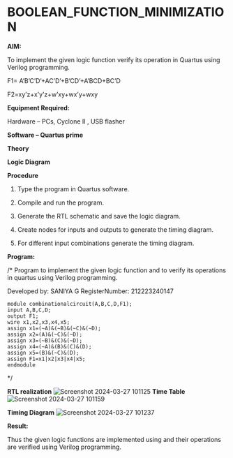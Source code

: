 # BOOLEAN_FUNCTION_MINIMIZATION

**AIM:**

To implement the given logic function verify its operation in Quartus using Verilog programming.

F1= A’B’C’D’+AC’D’+B’CD’+A’BCD+BC’D 

F2=xy’z+x’y’z+w’xy+wx’y+wxy

**Equipment Required:**

Hardware – PCs, Cyclone II , USB flasher

**Software – Quartus prime**

**Theory**

**Logic Diagram**

**Procedure**

1.	Type the program in Quartus software.

2.	Compile and run the program.

3.	Generate the RTL schematic and save the logic diagram.

4.	Create nodes for inputs and outputs to generate the timing diagram.

5.	For different input combinations generate the timing diagram.


**Program:**

/* Program to implement the given logic function and to verify its operations in quartus using Verilog programming. 

Developed by: SANIYA G
RegisterNumber: 212223240147
```
module combinationalcircuit(A,B,C,D,F1);
input A,B,C,D;
output F1;
wire x1,x2,x3,x4,x5;
assign x1=(~A)&(~B)&(~C)&(~D);
assign x2=(A)&(~C)&(~D);
assign x3=(~B)&(C)&(~D);
assign x4=(~A)&(B)&(C)&(D);
assign x5=(B)&(~C)&(D);
assign F1=x1|x2|x3|x4|x5;
endmodule
```
*/


**RTL realization**
![Screenshot 2024-03-27 101125](https://github.com/naavaneetha/BOOLEAN_FUNCTION_MINIMIZATION/assets/145742583/4512d741-7a60-44b3-ace4-f9601cc3f6b7)
**Time Table**
![Screenshot 2024-03-27 101159](https://github.com/naavaneetha/BOOLEAN_FUNCTION_MINIMIZATION/assets/145742583/18e1a651-c6d5-4eb2-99a6-85528b31e729)


**Timing Diagram**
![Screenshot 2024-03-27 101237](https://github.com/naavaneetha/BOOLEAN_FUNCTION_MINIMIZATION/assets/145742583/7fe7c2e6-b349-46a8-952e-2ab6c9991c59)

**Result:**

Thus the given logic functions are implemented using and their operations are verified using Verilog programming.

